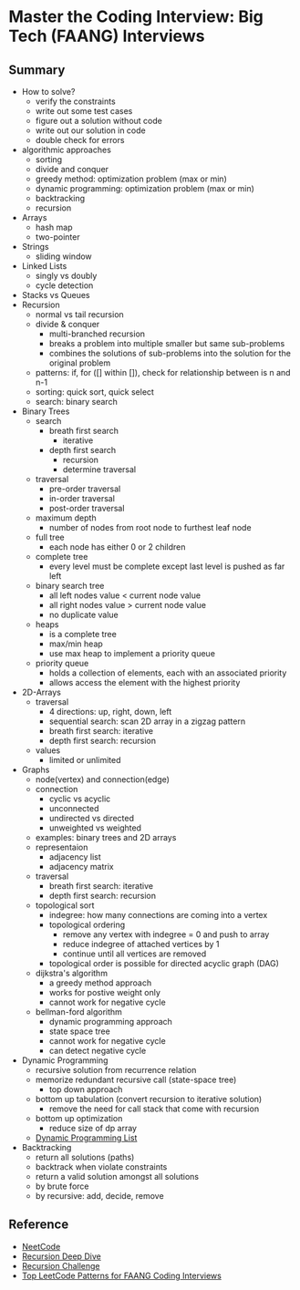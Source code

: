 # Master the Coding Interview: Big Tech (FAANG) Interviews

## Summary

- How to solve?
  - verify the constraints
  - write out some test cases
  - figure out a solution without code
  - write out our solution in code
  - double check for errors
- algorithmic approaches
  - sorting
  - divide and conquer
  - greedy method: optimization problem (max or min)
  - dynamic programming: optimization problem (max or min)
  - backtracking
  - recursion
- Arrays
  - hash map
  - two-pointer
- Strings
  - sliding window
- Linked Lists
  - singly vs doubly
  - cycle detection
- Stacks vs Queues
- Recursion
  - normal vs tail recursion
  - divide & conquer
    - multi-branched recursion
    - breaks a problem into multiple smaller but same sub-problems
    - combines the solutions of sub-problems into the solution for the original problem
  - patterns: if, for ([] within []), check for relationship between is n and n-1
  - sorting: quick sort, quick select
  - search: binary search 
- Binary Trees
  - search
    - breath first search
      - iterative
    - depth first search
      - recursion
      - determine traversal
  - traversal
    - pre-order traversal
    - in-order traversal
    - post-order traversal
  - maximum depth
    - number of nodes from root node to furthest leaf node
  - full tree
    - each node has either 0 or 2 children
  - complete tree
    - every level must be complete except last level is pushed as far left
  - binary search tree
    - all left nodes value < current node value
    - all right nodes value > current node value
    - no duplicate value
  - heaps
    - is a complete tree
    - max/min heap
    - use max heap to implement a priority queue
  - priority queue
    - holds a collection of elements, each with an associated priority
    - allows access the element with the highest priority
- 2D-Arrays
  - traversal
    - 4 directions: up, right, down, left
    - sequential search: scan 2D array in a zigzag pattern
    - breath first search: iterative
    - depth first search: recursion
  - values
    - limited or unlimited
- Graphs
  - node(vertex) and connection(edge)
  - connection
    - cyclic vs acyclic
    - unconnected
    - undirected vs directed
    - unweighted vs weighted
  - examples: binary trees and 2D arrays
  - representaion
    - adjacency list
    - adjacency matrix
  - traversal
    - breath first search: iterative
    - depth first search: recursion
  - topological sort
    - indegree: how many connections are coming into a vertex
    - topological ordering
      - remove any vertex with indegree = 0 and push to array
      - reduce indegree of attached vertices by 1
      - continue until all vertices are removed
    - topological order is possible for directed acyclic graph (DAG)
  - dijkstra's algorithm
    - a greedy method approach
    - works for postive weight only
    - cannot work for negative cycle
  - bellman-ford algorithm
    - dynamic programming approach
    - state space tree
    - cannot work for negative cycle
    - can detect negative cycle
- Dynamic Programming
  - recursive solution from recurrence relation
  - memorize redundant recursive call (state-space tree)
    - top down approach
  - bottom up tabulation (convert recursion to iterative solution)
    - remove the need for call stack that come with recursion
  - bottom up optimization
    - reduce size of dp array
  - [Dynamic Programming List](https://www.udemy.com/course/master-the-coding-interview-big-tech-faang-interviews/learn/lecture/24685746#overview)
- Backtracking
  - return all solutions (paths)
  - backtrack when violate constraints 
  - return a valid solution amongst all solutions
  - by brute force
  - by recursive: add, decide, remove

## Reference

- [NeetCode](https://neetcode.io/roadmap)
- [Recursion Deep Dive](https://1drv.ms/b/s!AhqSA0q1bsCWniY4GVzGAsUraPQd?e=HDQ0xt)
- [Recursion Challenge](http://csbin.io/recursion)
- [Top LeetCode Patterns for FAANG Coding Interviews](https://designgurus.org/blog/top-lc-patterns)
